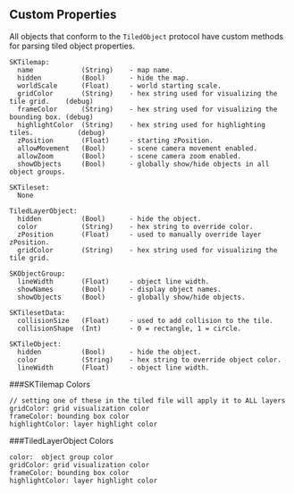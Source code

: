 ## Custom Properties

All objects that conform to the `TiledObject` protocol have custom methods for parsing tiled object properties.


    SKTilemap:
      name            (String)    - map name.
      hidden          (Bool)      - hide the map.
      worldScale      (Float)     - world starting scale.
      gridColor       (String)    - hex string used for visualizing the tile grid.    (debug)
      frameColor      (String)    - hex string used for visualizing the bounding box. (debug)
      highlightColor  (String)    - hex string used for highlighting tiles.           (debug)
      zPosition       (Float)     - starting zPosition.
      allowMovement   (Bool)      - scene camera movement enabled.
      allowZoom       (Bool)      - scene camera zoom enabled.
      showObjects     (Bool)      - globally show/hide objects in all object groups. 

    SKTileset:
      None

    TiledLayerObject:
      hidden          (Bool)      - hide the object.
      color           (String)    - hex string to override color.
      zPosition       (Float)     - used to manually override layer zPosition.
      gridColor       (String)    - hex string used for visualizing the tile grid.

    SKObjectGroup:
      lineWidth       (Float)     - object line width.
      showNames       (Bool)      - display object names.
      showObjects     (Bool)      - globally show/hide objects. 

    SKTilesetData:
      collisionSize   (Float)     - used to add collision to the tile.
      collisionShape  (Int)       - 0 = rectangle, 1 = circle.

    SKTileObject:
      hidden          (Bool)      - hide the object.
      color           (String)    - hex string to override object color.
      lineWidth       (Float)     - object line width.   


###SKTilemap Colors
    
    // setting one of these in the tiled file will apply it to ALL layers
    gridColor: grid visualization color
    frameColor: bounding box color
    highlightColor: layer highlight color
    
    
###TiledLayerObject Colors

    color:  object group color
    gridColor: grid visualization color
    frameColor: bounding box color
    highlightColor: layer highlight color